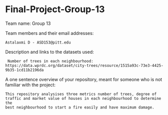# Final-Project-Group-13
Team name: Group 13

Team members and their email addresses: 
    
    Astalaxmi D - ASD153@pitt.edu
    
Description and links to the datasets used:
    
     Number of trees in each neighbourhood: https://data.wprdc.org/dataset/city-trees/resource/1515a93c-73e3-4425-9b35-1cd11b2196da
    
A one sentence overview of your repository, meant for someone who is not familiar with the project:
    
    This repository analysises three metrics number of trees, degree of traffic and market value of houses in each neighbourhood to determine the 
    best neighbourhood to start a fire easily and have maximum damage.
